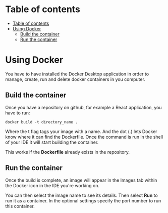 # Table of contents 
- [Table of contents](#table-of-contents)
- [Using Docker](#using-docker)
  - [Build the container](#build-the-container)
  - [Run the container](#run-the-container)

# Using Docker
You have to have installed the Docker Desktop application in order to manage, create, run and delete docker containers in you computer.

## Build the container
Once you have a repository on github, for example a React application, you have to run: 

```shell 
docker build -t directory_name .
```

Where the t flag tags your image with a name. And the dot (.) lets Docker know where it can find the Dockerfile.
Once the command is run in the shell of your IDE it will start building the container. 

This works if the **Dockerfile** already exists in the repository.

## Run the container
Once the build is complete, an image will appear in the Images tab within the Docker icon in the IDE you're working on. 

You can then select the image name to see its details. Then select **Run** to run it as a container. In the optional settings specify the port number to run this container. 